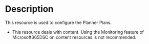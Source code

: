 # Description

This resource is used to configure the Planner Plans.

* This resource deals with content. Using the Monitoring feature
  of Microsoft365DSC on content resources is not recommended.
